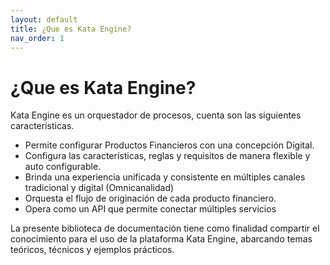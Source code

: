 ```yaml
---
layout: default
title: ¿Que es Kata Engine?
nav_order: 1
---
```

# ¿Que es Kata Engine?

Kata Engine es un orquestador de procesos, cuenta son las siguientes caracteristicas.

* Permite configurar Productos Financieros con una concepción Digital.
* Configura las características, reglas y requisitos de manera flexible y auto configurable.
* Brinda una experiencia unificada y consistente en múltiples canales tradicional y digital (Omnicanalidad)
* Orquesta el flujo de originación de cada producto financiero.
* Opera como un API que permite conectar múltiples servicios

La presente biblioteca de documentación tiene como finalidad compartir el conocimiento para el uso de la plataforma Kata Engine, abarcando temas teóricos, técnicos y ejemplos prácticos.
